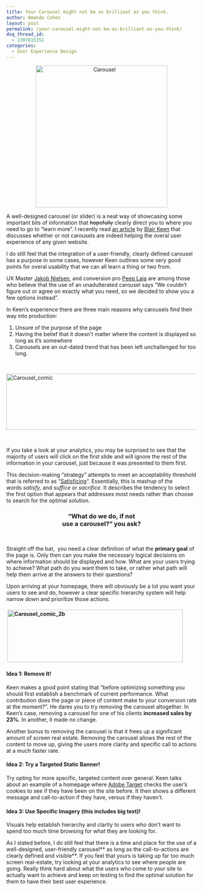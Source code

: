 ```yaml
---
title: Your Carousel might not be as brilliant as you think.
author: Amanda Cohen
layout: post
permalink: /your-carousel-might-not-be-as-brilliant-as-you-think/
dsq_thread_id:
  - 1307815351
categories:
  - User Experience Design
---
```

<p style="text-align: center;">
  <img class="aligncenter  wp-image-11020" alt="Carousel" src="http://hypenotic.com/wordpress/wp-content/uploads/2013/05/Carousel1-580x625.png" width="348" height="375" />
</p>

<p style="text-align: left;">
  A well-designed carousel (or slider) is a neat way of showcasing some important bits of information that <del>hopefully</del> clearly direct you to where you need to go to &#8220;learn more&#8221;. I recently read <a href="http://econsultancy.com/ca/blog/62715-three-ideas-that-convert-better-than-a-standard-carousel?utm_campaign=blogtweets&utm_content=buffer52bba&utm_medium=socialnetwork&utm_source=twitter">an article</a> by <a href="http://econsultancy.com/ca/blog/authors/blair-keen">Blair Keen</a> that discusses whether or not carousels are indeed helping the overal user experience of any given website.
</p>

<p style="text-align: left;">
  I do still feel that the integration of a user-friendly, clearly defined carousel has a purpose in some cases, however Keen outlines some very good points for overal usability that we can all learn a thing or two from.
</p>

<p style="text-align: left;">
  UX Master <a href="http://www.nngroup.com/people/jakob-nielsen/">Jakob Nielsen</a>, and conversion pro <a href="http://conversionxl.com/about/">Peep Laja</a> are among those who believe that the use of an unadulterated carousel says &#8220;We couldn&#8217;t figure out or agree on exactly what you need, so we decided to show you a few options instead&#8221;.
</p>

<p style="text-align: left;">
  In Keen&#8217;s experience there are three main reasons why carousels find their way into production:
</p>

1.  <span style="line-height: 13px;">Unsure of the purpose of the page</span>
2.  Having the belief that it doesn&#8217;t matter where the content is displayed so long as it&#8217;s somewhere
3.  Carousels are an out-dated trend that has been left unchallenged for too long.

&nbsp;

<img class="aligncenter size-medium wp-image-10986" alt="Carousel_comic" src="http://hypenotic.com/wordpress/wp-content/uploads/2013/05/Carousel_comic-580x148.png" width="580" height="148" />

&nbsp;

If you take a look at your analytics, you may be surprised to see that the majority of users will click on the first slide and will ignore the rest of the information in your carousel, just because it was presented to them first.

This decision-making &#8220;strategy&#8221; attempts to meet an acceptability threshold that is referred to as &#8220;[Satisficing][1]&#8220;. Essentially, this is mashup of the words *satisfy,* and *suffice* or *sacrifice*. It describes the tendency to select the first option that appears that addresses most needs rather than choose to search for the optimal solution.

<h3 style="text-align: center;">
</h3>

<h3 style="text-align: center;">
</h3>

<h3 style="text-align: center;">
  &#8220;What do we do, if not<br /> use a carousel?&#8221; you ask?
</h3>

&nbsp;

Straight off the bat,  you need a clear definition of what the **primary goal** of the page is. Only then can you make the necessary logical decisions on where information should be displayed and how. What are your users trying to achieve? What path do you want them to take, or rather what path will help them arrive at the answers to their questions?

<p style="text-align: left;">
  Upon arriving at your homepage, there will obviously be a lot you want your users to see and do, however a clear specific hierarchy system will help narrow down and prioritize those actions.
</p>

####  <img class="aligncenter" alt="Carousel_comic_2b" src="http://hypenotic.com/wordpress/wp-content/uploads/2013/05/Carousel_comic_2b-580x173.png" width="464" height="138" />

#### 

#### <span style="font-size: 1em;">Idea 1: Remove It!</span>

<p style="text-align: left;">
  <span style="text-align: left;">Keen makes a good point stating that &#8220;before optimizing something you should first establish a benchmark of current performance. What contribution does the page or piece of content make to your conversion rate at the moment?&#8221;. He dares you to try removing the carousel altogether. In Keen&#8217;s case, removing a carousel for one of his clients </span><strong style="text-align: left;">increased sales by 23%</strong><span style="text-align: left;">. In another, it made no change.</span>
</p>

<p style="text-align: left;">
  Another bonus to removing the carousel is that it frees up a significant amount of screen real estate. Removing the carousel allows the rest of the content to move up, giving the users more clarity and specific call to actions at a much faster rate.
</p>

#### Idea 2: Try a Targeted Static Banner!

<p style="text-align: left;">
  Try opting for more specific, targeted content over general. Keen talks about an example of a homepage where <a href="http://www.adobe.com/ca/solutions/testing-targeting.html">Adobe Target</a> checks the user&#8217;s cookies to see if they have been on the site before. It then shows a different message and call-to-action if they have, versus if they haven&#8217;t.
</p>

#### Idea 3: Use Specific Imagery (this includes big text)!

Visuals help establish hierarchy and clarity to users who don&#8217;t want to spend too much time browsing for what they are looking for.

As I stated before, I do still feel that there is a time and place for the use of a well-designed, user-friendly carousel** as long as the call-to-actions are clearly defined and visible**. If you feel that yours is taking up far too much screen real-estate, try looking at your analytics to see where people are going. Really think hard about what the users who come to your site to actually want to achieve and keep on testing to find the optimal solution for them to have their best user experience.

&nbsp;

 [1]: http://en.wikipedia.org/wiki/Satisficing